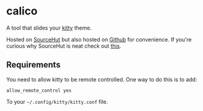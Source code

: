 # calico

A tool that slides your [kitty](https://github.com/kovidgoyal/kitty) theme.

Hosted on [SourceHut](https://git.sr.ht/~brian-dawn/calico) but also hosted on [Github](https://github.com/brian-dawn/calico) for convenience. If you're curious why SourceHut is neat check out [this](https://sourcehut.org/blog/2019-10-23-srht-puts-users-first/).

## Requirements

You need to allow kitty to be remote controlled. One way to do this is to add:

    allow_remote_control yes

To your `~/.config/kitty/kitty.conf` file.
